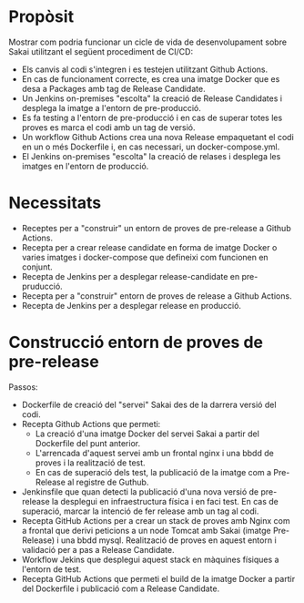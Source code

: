 # Propòsit
Mostrar com podria funcionar un cicle de vida de desenvolupament sobre Sakai utilitzant el següent procediment de CI/CD:
- Els canvis al codi s'integren i es testejen utilitzant Github Actions.
- En cas de funcionament correcte, es crea una imatge Docker que es desa a Packages amb tag de Release Candidate.
- Un Jenkins on-premises "escolta" la creació de Release Candidates i desplega la imatge a l'entorn de pre-producció.
- Es fa testing a l'entorn de pre-producció i en cas de superar totes les proves es marca el codi amb un tag de versió.
- Un workflow Github Actions crea una nova Release empaquetant el codi en un o més Dockerfile i, en cas necessari, un docker-compose.yml.
- El Jenkins on-premises "escolta" la creació de relases i desplega les imatges en l'entorn de producció.

# Necessitats
- Receptes per a "construir" un entorn de proves de pre-release a Github Actions. 
- Recepta per a crear release candidate en forma de imatge Docker o varies imatges i docker-compose que defineixi com funcionen en conjunt.
- Recepta de Jenkins per a desplegar release-candidate en pre-pruducció.
- Recepta per a "construir" entorn de proves de release a Github Actions.
- Recepta de Jenkins per a desplegar release en producció.

# Construcció entorn de proves de pre-release
Passos:
- Dockerfile de creació del "servei" Sakai des de la darrera versió del codi.
- Recepta Github Actions que permeti:
  - La creació d'una imatge Docker del servei Sakai a partir del Dockerfile del punt anterior.
  - L'arrencada d'aquest servei amb un frontal nginx i una bbdd de proves i la realització de test.
  - En cas de superació dels test, la publicació de la imatge com a Pre-Release al registre de Guthub.
- Jenkinsfile que quan detecti la publicació d'una nova versió de pre-release la desplegui en infraestructura física i en faci test. En cas de superació, marcar la intenció de fer release amb un tag al codi.
- Recepta GitHub Actions per a crear un stack de proves amb Nginx com a frontal que derivi peticions a un node Tomcat amb Sakai (imatge Pre-Release) i una bbdd mysql. Realització de proves en aquest entorn i validació per a pas a Release Candidate.
- Workflow Jekins que desplegui aquest stack en màquines físiques a l'entorn de test.
- Recepta GitHub Actions que permeti el build de la imatge Docker a partir del Dockerfile i publicació com a Release Candidate.

